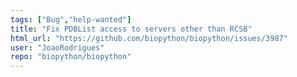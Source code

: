 ```yaml
---
tags: ["Bug","help-wanted"]
title: "Fix PDBList access to servers other than RCSB"
html_url: "https://github.com/biopython/biopython/issues/3987"
user: "JoaoRodrigues"
repo: "biopython/biopython"
---
```


